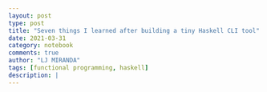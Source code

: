 ```yaml
---
layout: post
type: post
title: "Seven things I learned after building a tiny Haskell CLI tool"
date: 2021-03-31
category: notebook
comments: true
author: "LJ MIRANDA"
tags: [functional programming, haskell]
description: |
---
```


<!--
Introduction

In Thinking Machines, we track our time using X. However, I find that using
Toggl was actually cool. I export my Toggl checkins into a CSV, then run
chicken on top of it.

I've been studying Haskell on and off for three years now. 
By my own measure, I think chicken is the most successful Haskell project I've
done so far. I use it everyday, and it has been reliable for a long time
-->


<!--
Seven Lessons
=============

- Life: Beginner's mindset
- Life: Ok to make small scoped projects that are useful
- Tech: In FP, you describe what you want to happen, like writing an equation
- Tech: It's ok to copy code and learn what it does later
- Tech: Read other's code, helpful for best practices
- Life: Build things, even if the only audience is you
- Tech: It's ok to stop
-->


<!--
What's next?
I may have paused learning Haskell, but it doesn't mean that I stopped learning
functional programming. I'm currently dipping my toes on Elixir, and see myself
building small web-apps on that. 

I also appreciate types. This led me to put type annotations in Python (they're
like documentation, and much better if you add mypy). Also made me like
Pydantic. 
-->
